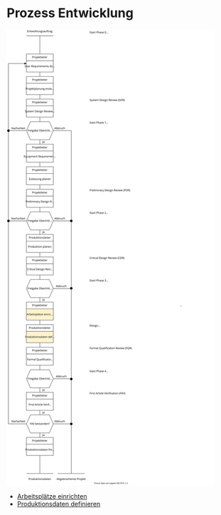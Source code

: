 # Prozess Entwicklung
![Grafik Prozess Entwicklung](assets/Prozess%20Entwicklung.svg)

- [Arbeitsplätze einrichten](tmp/Kurt%20Gisler/Arbeitspl%C3%A4tze%20einrichten)
- [Produktionsdaten definieren](tmp/Kurt%20Gisler/Produktionsdaten%20definieren)